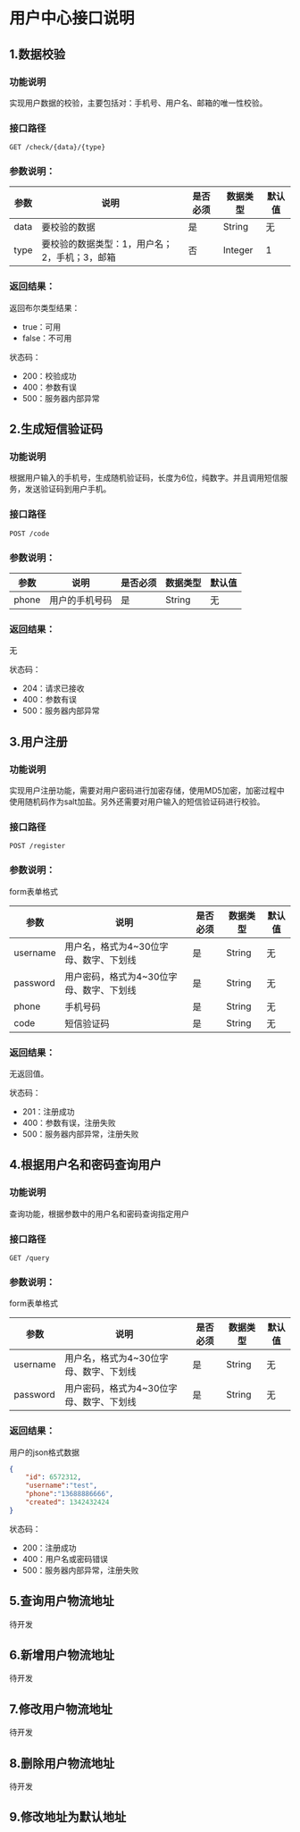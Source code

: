 # 用户中心接口说明



## 1.数据校验

### 功能说明

实现用户数据的校验，主要包括对：手机号、用户名、邮箱的唯一性校验。

### 接口路径

```
GET /check/{data}/{type}
```

### 参数说明：

| 参数 | 说明                                          | 是否必须 | 数据类型 | 默认值 |
| ---- | --------------------------------------------- | -------- | -------- | ------ |
| data | 要校验的数据                                  | 是       | String   | 无     |
| type | 要校验的数据类型：1，用户名；2，手机；3，邮箱 | 否       | Integer  | 1      |

### 返回结果：

返回布尔类型结果：

- true：可用
- false：不可用

状态码：

- 200：校验成功
- 400：参数有误
- 500：服务器内部异常

## 2.生成短信验证码

### 功能说明

根据用户输入的手机号，生成随机验证码，长度为6位，纯数字。并且调用短信服务，发送验证码到用户手机。

### 接口路径

```
POST /code
```

### 参数说明：

| 参数  | 说明           | 是否必须 | 数据类型 | 默认值 |
| ----- | -------------- | -------- | -------- | ------ |
| phone | 用户的手机号码 | 是       | String   | 无     |

### 返回结果：

无

状态码：

- 204：请求已接收
- 400：参数有误
- 500：服务器内部异常



## 3.用户注册

### 功能说明

实现用户注册功能，需要对用户密码进行加密存储，使用MD5加密，加密过程中使用随机码作为salt加盐。另外还需要对用户输入的短信验证码进行校验。

### 接口路径

```
POST /register
```

### 参数说明：

form表单格式

| 参数     | 说明                                     | 是否必须 | 数据类型 | 默认值 |
| -------- | ---------------------------------------- | -------- | -------- | ------ |
| username | 用户名，格式为4~30位字母、数字、下划线   | 是       | String   | 无     |
| password | 用户密码，格式为4~30位字母、数字、下划线 | 是       | String   | 无     |
| phone    | 手机号码                                 | 是       | String   | 无     |
| code     | 短信验证码                               | 是       | String   | 无     |

### 返回结果：

无返回值。

状态码：

- 201：注册成功
- 400：参数有误，注册失败
- 500：服务器内部异常，注册失败



## 4.根据用户名和密码查询用户

### 功能说明

查询功能，根据参数中的用户名和密码查询指定用户

### 接口路径

```
GET /query
```

### 参数说明：

form表单格式

| 参数     | 说明                                     | 是否必须 | 数据类型 | 默认值 |
| -------- | ---------------------------------------- | -------- | -------- | ------ |
| username | 用户名，格式为4~30位字母、数字、下划线   | 是       | String   | 无     |
| password | 用户密码，格式为4~30位字母、数字、下划线 | 是       | String   | 无     |

### 返回结果：

用户的json格式数据

```json
{
    "id": 6572312,
    "username":"test",
    "phone":"13688886666",
    "created": 1342432424
}
```



状态码：

- 200：注册成功
- 400：用户名或密码错误
- 500：服务器内部异常，注册失败



## 5.查询用户物流地址

待开发

## 6.新增用户物流地址

待开发

## 7.修改用户物流地址

待开发

## 8.删除用户物流地址

待开发

## 9.修改地址为默认地址



